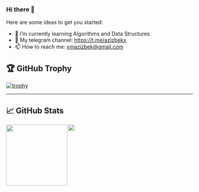 ### Hi there 👋


<!-- **azizbekx/azizbekx** is a ✨ _special_ ✨ repository because its `README.md` (this file) appears on your GitHub profile. -->

Here are some ideas to get you started:

<!-- - 🔭 I’m currently working on ... -->
- 🌱 I’m currently learning Algorithms and Data Structures
- 🌟 My telegram channel: https://t.me/azizbekx
- 📫 How to reach me: xmazizbek@gmail.com
<!-- - 😄 Pronouns: ... -->
<!-- - ⚡ Fun fact: ... -->
<!-- - 👯 I’m looking to collaborate on ... -->
<!-- - 🤔 I’m looking for help with ... -->
<!-- - 💬 Ask me about ... -->

## 🏆 GitHub Trophy
[![trophy](https://github-profile-trophy.vercel.app/?username=azizbekx&column=8)](https://github-profile-trophy.vercel.app/?username=kamyu104&column=8)

---

## 📈 GitHub Stats
<div>
  <img height="165" align="left" src="https://github-readme-stats.vercel.app/api?username=azizbekx&show_icons=true&theme=vue" />
  <img src="https://github-readme-stats.vercel.app/api/top-langs/?username=azizbekx&layout=compact&show_icons=true&theme=vue" />
</div>
